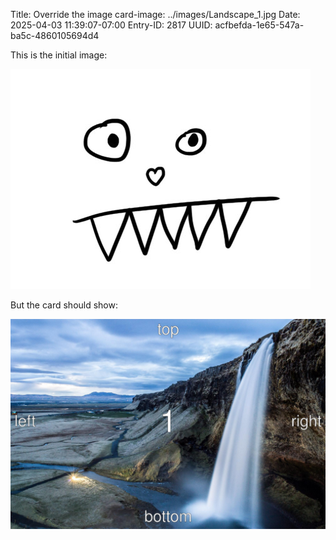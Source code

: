 Title: Override the image
card-image: ../images/Landscape_1.jpg
Date: 2025-04-03 11:39:07-07:00
Entry-ID: 2817
UUID: acfbefda-1e65-547a-ba5c-4860105694d4

This is the initial image:

![](../images/rawr.jpg)

But the card should show:

![](../images/Landscape_1.jpg)
